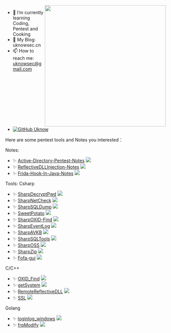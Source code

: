 <img align='right' src="https://github-readme-stats.vercel.app/api?username=uknowsec&show_icons=true&theme=radical" width="380">

- 🌱 I’m currently learning Coding, Pentest and Cooking
- 👀 My Blog: uknowsec.cn
- 📫 How to reach me: uknowsec@gmail.com
- [![GitHub Uknow](https://img.shields.io/github/followers/uknowsec?label=follow%20github&style=flat-square)](https://github.com/uknowsec)

Here are some pentest tools and Notes you interested：

Notes:

- ✨ [Active-Directory-Pentest-Notes](https://github.com/uknowsec/Active-Directory-Pentest-Notes)   ![](https://img.shields.io/github/stars/uknowsec/Active-Directory-Pentest-Notes)
- ✨ [ReflectiveDLLInjection-Notes](https://github.com/uknowsec/ReflectiveDLLInjection-Notes)   ![](https://img.shields.io/github/stars/uknowsec/ReflectiveDLLInjection-Notes)
- ✨ [Frida-Hook-In-Java-Notes](https://github.com/uknowsec/Frida-Hook-In-Java-Notes)   ![](https://img.shields.io/github/stars/uknowsec/Frida-Hook-In-Java-Notes)

Tools:
 Csharp

- ✨ [SharpDecryptPwd](https://github.com/uknowsec/SharpDecryptPwd)   ![](https://img.shields.io/github/stars/uknowsec/SharpDecryptPwd)
- ✨ [SharpNetCheck](https://github.com/uknowsec/SharpNetCheck)   ![](https://img.shields.io/github/stars/uknowsec/SharpNetCheck)
- ✨ [SharpSQLDump](https://github.com/uknowsec/SharpSQLDump)   ![](https://img.shields.io/github/stars/uknowsec/SharpSQLDump)
- ✨ [SweetPotato](https://github.com/uknowsec/SweetPotato)   ![](https://img.shields.io/github/stars/uknowsec/SweetPotato)
- ✨ [SharpOXID-Find](https://github.com/uknowsec/SharpOXID-Find)   ![](https://img.shields.io/github/stars/uknowsec/SharpOXID-Find)
- ✨ [SharpEventLog](https://github.com/uknowsec/SharpEventLog)   ![](https://img.shields.io/github/stars/uknowsec/SharpEventLog)
- ✨ [SharpAVKB](https://github.com/uknowsec/SharpAVKB)   ![](https://img.shields.io/github/stars/uknowsec/SharpAVKB)
- ✨ [SharpSQLTools](https://github.com/uknowsec/SharpSQLTools)   ![](https://img.shields.io/github/stars/uknowsec/SharpSQLTools)
- ✨ [SharpOSS](https://github.com/uknowsec/SharpOSS)   ![](https://img.shields.io/github/stars/uknowsec/SharpOSS)
- ✨ [SharpZip](https://github.com/uknowsec/SharpZip)   ![](https://img.shields.io/github/stars/uknowsec/SharpZip)
- ✨ [Fofa-gui](https://github.com/uknowsec/Fofa-gui)   ![](https://img.shields.io/github/stars/uknowsec/Fofa-gui)



 C/C++

 - ✨ [OXID_Find](https://github.com/uknowsec/OXID_Find)   ![](https://img.shields.io/github/stars/uknowsec/OXID_Find)
 - ✨ [getSystem](https://github.com/uknowsec/getSystem)   ![](https://img.shields.io/github/stars/uknowsec/getSystem)
 - ✨ [RemoteReflectiveDLL](https://github.com/uknowsec/RemoteReflectiveDLL)   ![](https://img.shields.io/github/stars/uknowsec/RemoteReflectiveDLL)
 - ✨ [SSL](https://github.com/uknowsec/SSL)   ![](https://img.shields.io/github/stars/uknowsec/SSL)

 Golang

 - ✨ [loginlog_windows](https://github.com/uknowsec/loginlog_windows)   ![](https://img.shields.io/github/stars/uknowsec/loginlog_windows)
 - ✨ [frpModify](https://github.com/uknowsec/frpModify)   ![](https://img.shields.io/github/stars/uknowsec/frpModify)

